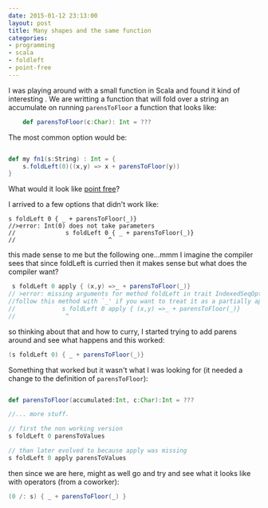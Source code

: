 ```yaml
---
date: 2015-01-12 23:13:00
layout: post
title: Many shapes and the same function
categories:
- programming
- scala
- foldleft
- point-free
---
```


I was playing around with a small function in Scala and found it kind of interesting .
We are writting a function that will fold over a string an accumulate on running `parensToFloor` a function that looks
like:

```Scala
	def parensToFloor(c:Char): Int = ???
```


The most common option would be:

```Scala

def my fn1(s:String) : Int = {
	s.foldLeft(0)((x,y) => x + parensToFloor(y))
}
```

What would it look like [point free](https://en.wikipedia.org/wiki/Tacit_programming)? 

I arrived to a few options that didn't work like:

```
s foldLeft 0 { _ + parensToFloor(_)}
//>error: Int(0) does not take parameters
//              s foldLeft 0 { _ + parensToFloor(_)}
//                          ^
```
this made sense to me but the following one...mmm I imagine the compiler sees that since foldLeft is curried then it makes sense but what does the compiler want?


```scala
 s foldLeft 0 apply { (x,y) =>_ + parensToFloor(_)}
// >error: missing arguments for method foldLeft in trait IndexedSeqOptimized;
//follow this method with `_' if you want to treat it as a partially applied function
//             s foldLeft 0 apply { (x,y) =>_ + parensToFloor(_)}
//              ^

```

so thinking about that and how to curry, I started trying to add parens around and see what happens and
this worked:

```Scala
(s foldLeft 0) { _ + parensToFloor(_)}
```


Something that worked but it wasn't what I was looking for (it needed a change to the definition of `parensToFloor`):

```Scala

def parensToFloor(accumulated:Int, c:Char):Int = ???

//... more stuff.

// first the non working version
s foldLeft 0 parensToValues

// than later evolved to because apply was missing
s foldLeft 0 apply parensToValues

```


then since we are here, might as well go and try and see what it looks like with operators (from a coworker):

```Scala
(0 /: s) { _ + parensToFloor(_) }
```

